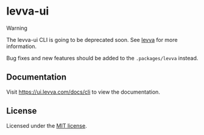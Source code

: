# levva-ui

> [!WARNING]
> The levva-ui CLI is going to be deprecated soon. See [levva](https://ui.levva.com/docs/cli) for more information.

Bug fixes and new features should be added to the `.packages/levva` instead.

## Documentation

Visit https://ui.levva.com/docs/cli to view the documentation.

## License

Licensed under the [MIT license](https://github.com/levva/ui/blob/main/LICENSE.md).
